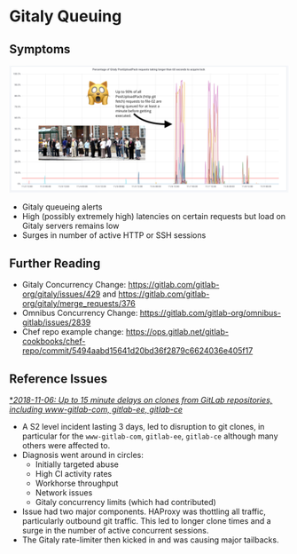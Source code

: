 # Gitaly Queuing

## Symptoms

![Gitaly Queuing Graph](../../img/gitaly-queuing.png)

* Gitaly queueing alerts
* High (possibly extremely high) latencies on certain requests but load on Gitaly servers remains low
* Surges in number of active HTTP or SSH sessions

## Further Reading

* Gitaly Concurrency Change: https://gitlab.com/gitlab-org/gitaly/issues/429 and https://gitlab.com/gitlab-org/gitaly/merge_requests/376
* Omnibus Concurrency Change: https://gitlab.com/gitlab-org/omnibus-gitlab/issues/2839
* Chef repo example change: https://ops.gitlab.net/gitlab-cookbooks/chef-repo/commit/5494aabd15641d20bd36f2879c6624036e405f17

## Reference Issues

[**2018-11-06: Up to 15 minute delays on clones from GitLab repositories, including www-gitlab-com, gitlab-ee, gitlab-ce*](https://gitlab.com/gitlab-com/gl-infra/production/issues/553)

* A S2 level incident lasting 3 days, led to disruption to git clones, in particular for the `www-gitlab-com`, `gitlab-ee`, `gitlab-ce`
  although many others were affected to.
* Diagnosis went around in circles:
   * Initially targeted abuse
   * High CI activity rates
   * Workhorse throughput
   * Network issues
   * Gitaly concurrency limits (which had contributed)
* Issue had two major components. HAProxy was thottling all traffic, particularly outbound git traffic. This
  led to longer clone times and a surge in the number of active concurrent sessions.
* The Gitaly rate-limiter then kicked in and was causing major tailbacks.

